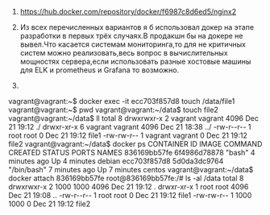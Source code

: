 1.  https://hub.docker.com/repository/docker/f6987c8d6ed5/nginx2

2.  Из всех перечисленных вариантов я б использовал докер на этапе разработки 
в первых трёх случаях.В продакшн бы на докере не вывел.Что касается системам мониторинга,то для 
не критичных систем можно реализовать,весь вопрос в вычислительных мощностях сервера,если использовать 
разные хостовые машины для ELK и prometheus и Grafana то возможно.

3. ```
vagrant@vagrant:~$ docker exec -it ecc703f857d8 touch /data/file1
vagrant@vagrant:~$ pwd
vagrant@vagrant:~/data$ touch file2
vagrant@vagrant:~/data$ ll
total 8
drwxrwxr-x 2 vagrant vagrant 4096 Dec 21 19:12 ./
drwxr-xr-x 6 vagrant vagrant 4096 Dec 21 18:38 ../
-rw-r--r-- 1 root    root       0 Dec 21 19:12 file1
-rw-rw-r-- 1 vagrant vagrant    0 Dec 21 19:12 file2
vagrant@vagrant:~/data$ docker ps
CONTAINER ID   IMAGE          COMMAND       CREATED         STATUS         PORTS     NAMES
836169bb57fe   6f4986d78878   "bash"        4 minutes ago   Up 4 minutes             debian
ecc703f857d8   5d0da3dc9764   "/bin/bash"   7 minutes ago   Up 7 minutes             centos
vagrant@vagrant:~/data$ docker attach 836169bb57fe
root@836169bb57fe:/# ls -al /data
total 8
drwxrwxr-x 2 1000 1000 4096 Dec 21 19:12 .
drwxr-xr-x 1 root root 4096 Dec 21 19:08 ..
-rw-r--r-- 1 root root    0 Dec 21 19:12 file1
-rw-rw-r-- 1 1000 1000    0 Dec 21 19:12 file2
```
